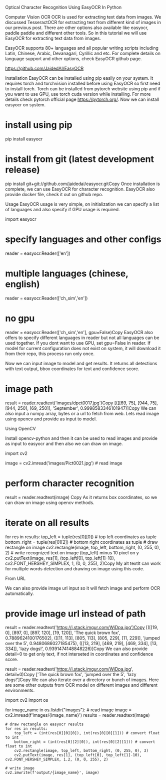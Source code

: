 Optical Character Recognition Using EasyOCR In Python

Computer Vision OCR
OCR is used for extracting text data from images. We discussed TesseractOCR for extracting text from different kind of images in our previous post. There are other options also available like easyocr, paddle paddle and different other tools. So in this tutorial we will use EasyOCR for extracting text data from images.

EasyOCR supports 80+ languages and all popular writing scripts including Latin, Chinese, Arabic, Devanagari, Cyrillic and etc. For complete details on language support and other options, check EasyOCR github page.

https://github.com/JaidedAI/EasyOCR

Installation
EasyOCR can be installed using pip easily on your system. It requires torch and torchvision installed before using EasyOCR so first need to install torch. Torch can be installed from pytorch website using pip and if you want to use GPU, use torch cuda version while installing. For more details check pytorch official page https://pytorch.org/. Now we can install easyocr on system.

# install using pip
pip install easyocr

# install from git (latest development release)
pip install git+git://github.com/jaidedai/easyocr.gitCopy
Once installation is complete, we can use EasyOCR for character recognition. EasyOCR also provide docker file, check it out on github repo.

Usage
EasyOCR usage is very simple, on initialization we can specify a list of languages and also specify if GPU usage is required.

import easyocr

# specify languages and other configs
reader = easyocr.Reader(['en'])

# multiple languages (chinese, english)
reader = easyocr.Reader(['ch_sim','en'])

# no gpu
reader = easyocr.Reader(['ch_sim','en'], gpu=False)Copy
EasyOCR also offers to specify different languages in reader but not all languages can be used together. If you dont want to use GPU, set gpu=False in reader. If model for current configuration does not exist on system, it will download it from their repo, this process run only once.

Now we can input image to model and get results. It returns all detections with text output, bbox coordinates for text and confidence score.

# image path
result = reader.readtext('images/dpct0017.jpg')Copy
[([[69, 75], [944, 75], [944, 250], [69, 250]],
  'September',
  0.9998583346101947)]Copy
We can also input a numpy array, bytes or a url to fetch from web. Lets read image using opencv and provide as input to model.

Using OpenCV

Install opencv-python and then it can be used to read images and provide as input to easyocr and then also we can draw on image.

import cv2

image = cv2.imread('images/Pict0021.jpg') # read image

# perform character recognition
result = reader.readtext(image)
Copy
As it returns box coordinates, so we can draw on image using opencv methods.

# iterate on all results
for res in results:
    top_left = tuple(res[0][0]) # top left coordinates as tuple
    bottom_right = tuple(res[0][2]) # bottom right coordinates as tuple
    # draw rectangle on image
    cv2.rectangle(image, top_left, bottom_right, (0, 255, 0), 2) 
    # write recognized text on image (top_left) minus 10 pixel on y
    cv2.putText(image, res[1], (top_left[0], top_left[1]-10), cv2.FONT_HERSHEY_SIMPLEX, 1, (0, 0, 255), 2)Copy
My alt textIt can work for multiple words detection and drawing on image using this code.

From URL

We can also provide image url input so it will fetch image and perform OCR automatically.

# provide image url instead of path
result = reader.readtext('https://i.stack.imgur.com/WiDpa.jpg')Copy
[([[19, 0], [897, 0], [897, 120], [19, 120]],
  'The quick brown fox',
  0.7889624100176502),
 ([[11, 113], [805, 113], [805, 229], [11, 229]],
  'jumped over the 5',
  0.9480686027185475),
 ([[13, 219], [469, 219], [469, 334], [13, 334]],
  'lazy dogs!',
  0.9391474148848226)]Copy
We can also provide detail=0 to get only text, if not interseted in coordinates and confidence score.

result = reader.readtext('https://i.stack.imgur.com/WiDpa.jpg', detail=0)Copy
['The quick brown fox', 'jumped over the 5', 'lazy dogs!']Copy
We can also iterate over a directory or bunch of images. Here are some other outputs from OCR model on different images and different environments.

import cv2
import os

for image_name in os.listdir("images"):
    # read image
    image = cv2.imread(f'images/{image_name}')
    results = reader.readtext(image)

    # draw rectangle on easyocr results
    for res in results:
        top_left = (int(res[0][0][0]), int(res[0][0][1])) # convert float to int
        bottom_right = (int(res[0][2][0]), int(res[0][2][1])) # convert float to int
        cv2.rectangle(image, top_left, bottom_right, (0, 255, 0), 3)
        cv2.putText(image, res[1], (top_left[0], top_left[1]-10), cv2.FONT_HERSHEY_SIMPLEX, 1.2, (0, 0, 255), 2)

    # write image
    cv2.imwrite(f'output/{image_name}', image)
